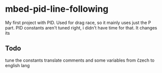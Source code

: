 # mbed-pid-line-following
My first project with PID. Used for drag race, so it mainly uses just the P part.
PID constants aren't tuned right, i didn't have time for that.
It changes its 

## Todo
tune the constants
translate comments and some variables from čzech to english lang
